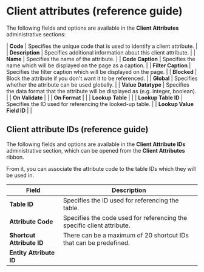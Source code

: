 # Client attributes (reference guide)

The following fields and options are available in the **Client Attributes** administrative sections:

| **Code** | Specifies the unique code that is used to identify a client attribute. |
| **Description** | Specifies additional information about this client attribute. |
| **Name** | Specifies the name of the attribute. |
| **Code Caption** | Specifies the name which will be displayed on the page as a caption. |
| **Filter Caption** | Specifies the filter caption which will be displayed on the page. |
| **Blocked** | Block the attribute if you don't want it to be referenced. | 
| **Global** | Specifies whether the attribute can be used globally. | 
| **Value Datatype** | Specifies the data format that the attribute will be displayed as (e.g. integer, boolean). |
| **On Validate** | |
| **On Format** | |
| **Lookup Table** | |
| **Lookup Table ID** | Specifies the ID used for referencing the looked-up table. |
| **Lookup Value Field ID** | |

## Client attribute IDs (reference guide)

The following fields and options are available in the **Client Attribute IDs** administrative section, which can be opened from the **Client Attributes** ribbon. 

From it, you can associate the attribute code to the table IDs which they will be used in.

| Field     | Description |
| ----------- | ----------- |
| **Table ID** | Specifies the ID used for referencing the table. |
| **Attribute Code** | Specifies the code used for referencing the specific client attribute. |
| **Shortcut Attribute ID** | There can be a maximum of 20 shortcut IDs that can be predefined. |
| **Entity Attribute ID** | |
